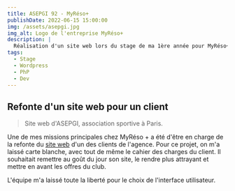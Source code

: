```yaml
---
title: ASEPGI 92 - MyRéso+
publishDate: 2022-06-15 15:00:00
img: /assets/asepgi.jpg
img_alt: Logo de l'entreprise MyRéso+
description: |
  Réalisation d'un site web lors du stage de ma 1ère année pour MyRéso+.
tags:
  - Stage
  - Wordpress
  - PhP
  - Dev
---
```


## Refonte d'un site web pour un client

> Site web d'ASEPGI, association sportive à Paris.

Une de mes missions principales chez MyRéso + a été d'être en charge de la refonte du <a href="http://asepgi92.fr/">site web</a> d'un des clients de l'agence. Pour ce projet, on m'a laissé carte blanche, avec tout de même le cahier des charges du client. Il souhaitait remettre au goût du jour son site, le rendre plus attrayant et mettre en avant les offres du club.

L'équipe m'a laissé toute la liberté pour le choix de l'interface utilisateur.